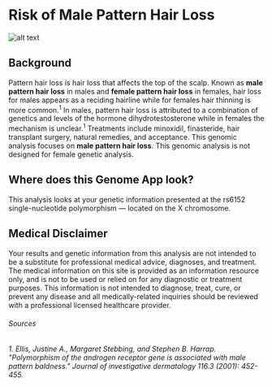 # Risk of Male Pattern Hair Loss

![alt text](http://images.onhealth.com/images/slideshow/hair_scalp_s13_gray_hair.jpg)

## Background

Pattern hair loss is hair loss that affects the top of the scalp. Known as **male pattern hair loss** in males and **female pattern hair loss** in females, hair loss for males appears as a reciding hairline while for females hair thinning is more common.<sup>1</sup> In males, pattern hair loss is attributed to a combination of genetics and levels of the hormone dihydrotestosterone while in females the mechanism is unclear.<sup>1</sup> Treatments include minoxidil, finasteride, hair transplant surgery, natural remedies, and acceptance. This genomic analysis focuses on **male pattern hair loss**. This genomic analysis is not designed for female genetic analysis.

## Where does this Genome App look?

This analysis looks at your genetic information presented at the rs6152 single-nucleotide polymorphism — located on the X chromosome.


## Medical Disclaimer

Your results and genetic information from this analysis are not intended to be a substitute for professional medical advice, diagnoses, and treatment. The medical information on this site is provided as an information resource only, and is not to be used or relied on for any diagnostic or treatment purposes. This information is not intended to diagnose, treat, cure, or prevent any disease and all medically-related inquiries should be reviewed with a professional licensed healthcare provider.


###### Sources
###### 1. Ellis, Justine A., Margaret Stebbing, and Stephen B. Harrap. "Polymorphism of the androgen receptor gene is associated with male pattern baldness." Journal of investigative dermatology 116.3 (2001): 452-455.
